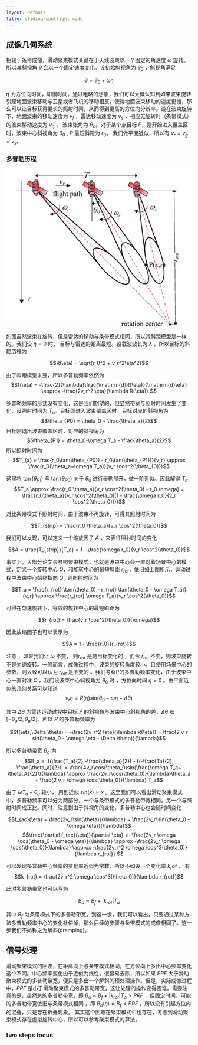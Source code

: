 ```yaml
---
layout: default
title: sliding-spotlight mode
---
```


<head>
    <script src="https://cdn.mathjax.org/mathjax/latest/MathJax.js?config=TeX-AMS-MML_HTMLorMML" type="text/javascript"></script>
    <script type="text/x-mathjax-config">
        MathJax.Hub.Config({
            tex2jax: {
            skipTags: ['script', 'noscript', 'style', 'textarea', 'pre'],
            inlineMath: [['$','$']]
            }
        });
    </script>
</head>

## 成像几何系统
相较于条带成像，滑动聚束模式关键在于天线波束以一个固定的角速度 $\omega$ 旋转。所以其斜视角 $\theta$ 会以一个固定速度变化。设初始斜视角为 $\theta_0$ ，斜视角满足

$$\theta = \theta_0 + \omega \eta$$

$\eta$ 为方位向时间，即慢时间。通过粗略的想象，我们可以大概认知到如果波束旋转引起地面波束移动与卫星或者飞机的移动相反，使得地面波束移动的速度更慢，那么可以让目标获得更长的照射时间，从而得到更高的方位向分辨率。设在波束旋转下，地面波束的移动速度为 $v_f$ ，雷达移动速度为 $v_s$ ，相应无旋转时（条带模式）的波束移动速度为 $v_g$ ， 波束张角为 $\theta_a$。对于某个点目标 $P$，刚开始进入覆盖区时，波束中心斜视角为 $\theta_0$ ,  $P$ 最短斜距为 $r_0$。 我们做平面近似，所以有 $v_r = v_g = v_s$。

### 多普勒历程
![alt text](/assets/radar_sys1/image_sys/slide_spot1_2.png)  

如图虽然波束在旋转，但是雷达的移动与条带模式相同，所以其斜距模型是一样的。我们设 $\eta = 0$ 时， 目标与雷达的距离最短。设载波波长为 $\lambda$ ，所以目标的斜距历程为  

$$R(\eta) = \sqrt{r_0^2 + v_r^2\eta^2}$$  

由于斜距模型未变，所以多普勒频率依然为
$$f(\eta) = -\frac{2}{\lambda}\frac{\mathrm{d}R(\eta)}{\mathrm{d}\eta} \approx -\frac{2v_r^2 \eta}{\lambda R(\eta)} $$

多普勒频率的形式没有变化，这是我们期望的，但显然带宽与照射时间发生了变化，设照射时间为 $T_a$。目标刚进入波束覆盖区时，目标对应的斜视角为
$$\theta_{P0} = \theta_0 + \frac{\theta_a}{2}$$
目标刚退出波束覆盖区时，对应的斜视角为
$$\theta_{P1} = \theta_0-\omega T_a - \frac{\theta_a}{2}$$
所以照射时间为
$$T_{a} = \frac{r_0\tan(\theta_{P0}) - r_0\tan(\theta_{P1})}{v_r} \approx  \frac{r_0(\theta_a+\omega T_a)}{v_r \cos^2(\theta_{0})}$$

这里将 $\tan(\theta_{P1})$ 与 $\tan(\theta_{P0})$ 关于 $\theta_{0}$ 进行泰勒展开，做一阶近似。因此解得 $T_a$
$$T_a \approx \frac{r_0 \theta_a}{v_r \cos^2(\theta_0) - r_0 \omega} = \frac{r_0\theta_a}{v_r \cos^2(\theta_0)(1 - \frac{\omega r_0}{v_r \cos^2(\theta_0)})}$$

对比条带模式下照射时间，由于波束不再旋转，可得其照射时间为

$$T_{strip} = \frac{r_0 \theta_a}{v_r \cos^2(\theta_0)}$$

我们可以发现，可以定义一个缩放因子 $A$ ，来表征照射时间的变化

$$A = \frac{T_{strip}}{T_a} = 1 - \frac{\omega r_0}{v_r \cos^2(\theta_0)}$$

事实上，大部分论文会参照聚束模式，也就是波束中心会一直对着场景中心的模式，定义一个旋转中心 $O$，和旋转中心的最短斜距 $r_{rot}$，依旧如上图所示，运动过程中波束中心始终指向 $O$ , 则照射时间为

$$T_a = \frac{r_{rot} \tan(\theta_0) - r_{rot} \tan(\theta_0 - \omega T_a)}{v_r} \approx \frac{r_{rot} \omega T_a}{v_r \cos^2(\theta_0)}$$

可得在匀速旋转下，等效的旋转中心的最短斜距为

$$r_{rot} = \frac{v_r \cos^2(\theta_0)}{\omega}$$

因此放缩因子也可以表示为

$$A = 1 - \frac{r_0}{r_{rot}}$$

注意 ，如果我们让 $\omega$ 不变， 则$r_{rot}$ 是随目标变化的 ，而令 $r_{rot}$ 不变，则波束旋转不是匀速旋转。一般而言，成像过程中，波束的旋转角度较小，且使用场景中心的参数，则大致可以认为 $r_{rot}$ 是不变的 。我们考察P的多普勒频率变化，由于波束中心一直对准 $O$ ，我们设波束中心斜视角为  $\theta_0$  时 ，方位向时间 $\eta = 0$ 。由平面近似的几何关系可以知道 
$$v_r \eta = R(\eta) sin(\theta_0 - \omega \eta - \Delta \theta)$$ 

其中 $\Delta \theta$ 为雷达运动过程中目标 $P$ 的斜视角与波束中心斜视角的差，$\Delta \theta \in [-\theta_a/2, \theta_a/2]$。所以 $P$ 的多普勒频率为

$$f(\eta,\Delta \theta) = -\frac{2v_r^2 \eta}{\lambda R(\eta)} = \frac{2 v_r sin(\theta_0 - \omega \eta - \Delta \theta)}{\lambda}$$

所以多普勒带宽 $B_a$ 为 
$$B_a = |f(\frac{T_a}{2},-\frac{\theta_a}{2}) - f(-\frac{Ta}{2}, \frac{\theta_a}{2})| = \frac{4v_r\cos(\theta_0)sin(\frac{\omega T_a+ \theta_A}{2})}{\lambda} \approx \frac{2v_r\cos(\theta_0)}{\lambda}\theta_a + \frac{2 v_r \omega \cos(\theta_0)}{\lambda} T_a$$

由于 $\omega T_a + \theta_a$ 较小， 用到近似 $sin(x) \approx x$ 。这里我们可以看出滑动聚束模式中，多普勒频率可以分为两部分，一个与条带模式的多普勒带宽相同，另一个与照射时间成正比。同时，注意到由于斜视角的变化，多普勒中心也会随时间变化

$$f_{ac}(\eta) = \frac{2v_r\sin(\theta)}{\lambda} = \frac{2v_r\sin(\theta_0 - \omega \eta)}{\lambda}$$
$$\frac{\partial f_{ac}(\eta)}{\partial \eta} = -\frac{2v_r \omega \cos(\theta_0 - \omega \eta)}{\lambda} \approx  -\frac{2v_r \omega \cos(\theta_0)}{\lambda} \approx -\frac{2v_r^2 \omega \cos^3(\theta_0)}{\lambda r_{rot}} $$

可以发现多普勒中心频率的变化率近似为常数，所以不如设一个变化率 $k_rot$ ， 有
$$k_{rot} = \frac{2v_r^2 \omega \cos^3(\theta_0)}{\lambda r_{rot}}$$

此时多普勒带宽也可以写为

$$B_{a} \approx B_f + |k_{rot}| T_a$$

其中 $B_f$ 为条带模式下的多普勒带宽。到这一步，我们可以看出，只要通过某种方法多普勒频率中心的变化补偿掉，那么后续的步骤与条带模式的成像相同了。这一步我们不妨称之为解斜(dramping)。

## 信号处理
滑动聚束模式的回波，在距离向上与条带模式相同，在方位向上多出中心频率变化这个不同。中心频率变化由于近似为线性，很容易去除，所以如果 $PRF$ 大于滑动聚束模式的多普勒带宽，便只是多出一个解斜的预处理操作。但是，实际成像过程中，$PRF$ 是小于滑动聚束模式的多普勒带宽，这让处理的操作变得困难。需要注意的是，虽然总的多普勒带宽，即 $B_{a} \approx B_f + |k_{rot}| T_a > PRF$ ，但固定时间，可能的多普勒带宽依旧与条带模式相同 ，即 $B_{a}(\eta) \approx  B_f < PRF$ ，所以没有引起方位向的混叠，只是存在折叠现象。 其实这个困难在聚束模式中也存在，考虑到滑动聚束模式存在虚拟旋转中心，所以可以参考聚束模式的算法。

### two steps focus

